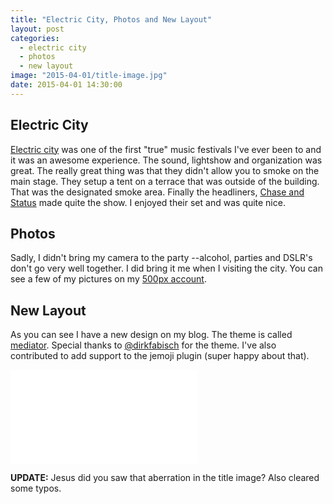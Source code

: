 ```yaml
---
title: "Electric City, Photos and New Layout"
layout: post
categories:
  - electric city
  - photos
  - new layout
image: "2015-04-01/title-image.jpg"
date: 2015-04-01 14:30:00
---
```


## Electric City
[Electric city](http://electriccity.ro) was one of the first "true" music festivals I've ever been to and it was an awesome experience. The sound, lightshow and organization was great. The really great thing was that they didn't allow you to smoke on the main stage. They setup a tent on a terrace that was outside of the building. That was the designated smoke area.
Finally the headliners, [Chase and Status](http://chaseandstatus.co.uk) made quite the show. I enjoyed their set and was quite nice.
## Photos
Sadly, I didn't bring my camera to the party --alcohol, parties and DSLR's don't go very well together. I did bring it me when I visiting the city. You can see a few of my pictures on my [500px account](http://500px.com/robertiagar).
## New Layout
As you can see I have a new design on my blog. The theme is called [mediator](https://github.com/dirkfabisch/mediator). Special thanks to [@dirkfabisch](https://twitter.com/dirkfabisch) for the theme. I've also contributed to add support to the jemoji plugin (super happy about that).

<!-- 16:9 aspect ratio -->
<div class="embed-responsive embed-responsive-16by9">
<iframe src="//www.youtube.com/embed/jbsjY4vfbcg" frameborder="0" allowfullscreen></iframe>
</div>

**UPDATE:** Jesus did you saw that aberration in the title image? Also cleared some typos.
